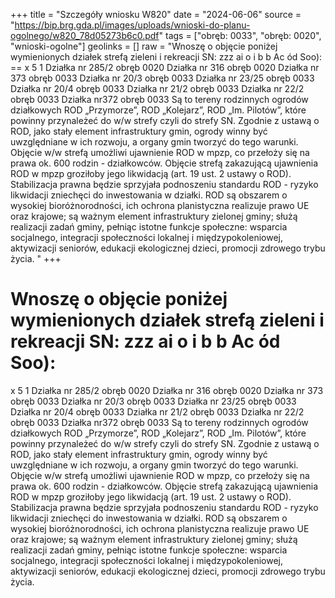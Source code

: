 +++
title = "Szczegóły wniosku W820"
date = "2024-06-06"
source = "https://bip.brg.gda.pl/images/uploads/wnioski-do-planu-ogolnego/w820_78d05273b6c0.pdf"
tags = ["obręb: 0033", "obręb: 0020", "wnioski-ogolne"]
geolinks = []
raw = "Wnoszę o objęcie poniżej wymienionych działek strefą zieleni i rekreacji SN: zzz ai o i b b Ac ód Soo): ==   x 5 1   Działka nr 285/2 obręb 0020   Działka nr 316 obręb 0020  Działka nr 373 obręb 0033  Działka nr 20/3 obręb 0033  Działka nr 23/25 obręb 0033   Działka nr 20/4 obręb 0033  Działka nr 21/2 obręb 0033   Działka nr 22/2 obręb 0033  Działka nr372 obręb 0033   Są to tereny rodzinnych ogrodów działkowych ROD „Przymorze”, ROD „Kolejarz”, ROD „Im. Pilotów”,  które powinny przynależeć do w/w strefy czyli do strefy SN. Zgodnie z ustawą o ROD, jako stały element infrastruktury gmin, ogrody winny być uwzględniane w ich rozwoju, a organy gmin tworzyć do tego warunki.  Objęcie w/w strefą umożliwi ujawnienie ROD w mpzp, co przełoży się na prawa ok. 600 rodzin - działkowców.  Objęcie strefą zakazującą ujawnienia ROD w mpzp groziłoby jego likwidacją (art. 19 ust. 2 ustawy o ROD). Stabilizacja prawna będzie sprzyjała podnoszeniu standardu ROD - ryzyko likwidacji zniechęci do inwestowania   w działki. ROD są obszarem o wysokiej bioróżnorodności, ich ochrona planistyczna realizuje prawo UE oraz  krajowe; są ważnym element infrastruktury zielonej gminy; służą realizacji zadań gminy, pełniąc istotne funkcje   społeczne: wsparcia socjalnego, integracji społeczności lokalnej i międzypokoleniowej, aktywizacji seniorów,   edukacji ekologicznej dzieci, promocji zdrowego trybu życia.  "
+++

Wnoszę o objęcie poniżej wymienionych działek strefą zieleni i rekreacji SN:
zzz ai o i b b Ac ód Soo):
==
 
x 5 1 
 Działka nr 285/2 obręb 0020 
 Działka nr 316 obręb 0020 
Działka nr 373 obręb 0033 
Działka nr 20/3 obręb 0033 
Działka nr 23/25 obręb 0033 
 Działka nr 20/4 obręb 0033
 Działka nr 21/2 obręb 0033 
 Działka nr 22/2 obręb 0033 
Działka nr372 obręb 0033 
 Są to tereny rodzinnych ogrodów działkowych ROD „Przymorze”, ROD „Kolejarz”, ROD „Im. Pilotów”, 
które powinny przynależeć do w/w strefy czyli do strefy SN. Zgodnie z ustawą o ROD, jako stały element
infrastruktury gmin, ogrody winny być uwzględniane w ich rozwoju, a organy gmin tworzyć do tego warunki.
 Objęcie w/w strefą umożliwi ujawnienie ROD w mpzp, co przełoży się na prawa ok. 600 rodzin - działkowców.
 Objęcie strefą zakazującą ujawnienia ROD w mpzp groziłoby jego likwidacją (art. 19 ust. 2 ustawy o ROD).
Stabilizacja prawna będzie sprzyjała podnoszeniu standardu ROD - ryzyko likwidacji zniechęci do inwestowania 
 w działki. ROD są obszarem o wysokiej bioróżnorodności, ich ochrona planistyczna realizuje prawo UE oraz
 krajowe; są ważnym element infrastruktury zielonej gminy; służą realizacji zadań gminy, pełniąc istotne funkcje 
 społeczne: wsparcia socjalnego, integracji społeczności lokalnej i międzypokoleniowej, aktywizacji seniorów, 
 edukacji ekologicznej dzieci, promocji zdrowego trybu życia.
 


